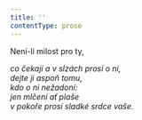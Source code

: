 ```yaml
---
title: ''
contentType: prose
---
```


Není-li milost pro ty,

_co čekají a v slzách prosí o ni,  
dejte ji aspoň tomu,  
kdo o ni nežadoní:  
jen mlčení ať plaše  
v pokoře prosí sladké srdce vaše._
